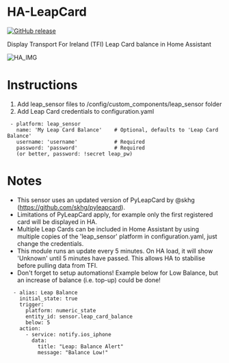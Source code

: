 # HA-LeapCard

[![GitHub release](https://img.shields.io/github/release/xt16johnny/HA-LeapCard?color=dark-green)](#)

Display Transport For Ireland (TFI) Leap Card balance in Home Assistant

![HA_IMG](https://raw.githubusercontent.com/xt16johnny/HA-LeapCard/master/images/sensor_img.png)


# Instructions
1. Add leap_sensor files to /config/custom_components/leap_sensor folder
2. Add Leap Card credentials to configuration.yaml
```
 - platform: leap_sensor
   name: 'My Leap Card Balance'    # Optional, defaults to 'Leap Card Balance'
   username: 'username'            # Required
   password: 'password'            # Required
   (or better, password: !secret leap_pw)
```

# Notes
* This sensor uses an updated version of PyLeapCard by @skhg (https://github.com/skhg/pyleapcard).
* Limitations of PyLeapCard apply, for example only the first registered card will be displayed in HA.
* Multiple Leap Cards can be included in Home Assistant by using multiple copies of the 'leap_sensor' platform in configuration.yaml, just change the credentials.
* This module runs an update every 5 minutes. On HA load, it will show 'Unknown' until 5 minutes have passed. This allows HA to stabilise before pulling data from TFI.
* Don't forget to setup automations! Example below for Low Balance, but an increase of balance (i.e. top-up) could be done!
```
  - alias: Leap Balance
    initial_state: true
    trigger:
      platform: numeric_state
      entity_id: sensor.leap_card_balance
      below: 5
    action:
      - service: notify.ios_iphone
        data:
          title: "Leap: Balance Alert"
          message: "Balance Low!"
```
